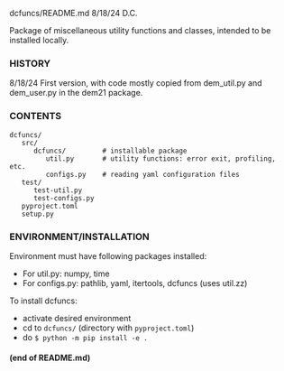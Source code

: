 dcfuncs/README.md 8/18/24  D.C.

Package of miscellaneous utility functions and classes, intended to be installed locally.

### HISTORY

8/18/24 First version, with code mostly copied from dem_util.py and dem_user.py in the dem21 package. 


### CONTENTS
```
dcfuncs/
   src/
      dcfuncs/         # installable package
         util.py       # utility functions: error exit, profiling, etc.
         configs.py    # reading yaml configuration files
   test/
      test-util.py
      test-configs.py
   pyproject.toml
   setup.py
```
   
### ENVIRONMENT/INSTALLATION 

Environment must have following packages installed:

   - For util.py: numpy, time
   - For configs.py: pathlib, yaml, itertools, dcfuncs (uses util.zz) 

To install dcfuncs:

   - activate desired environment
   - cd to `dcfuncs/`  (directory with `pyproject.toml`) 
   - do `$ python -m pip install -e .`
        
#### (end of README.md)

